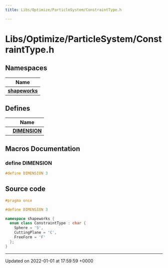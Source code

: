 ```yaml
---
title: Libs/Optimize/ParticleSystem/ConstraintType.h

---
```


# Libs/Optimize/ParticleSystem/ConstraintType.h



## Namespaces

| Name           |
| -------------- |
| **[shapeworks](../Namespaces/namespaceshapeworks.md)**  |

## Defines

|                | Name           |
| -------------- | -------------- |
|  | **[DIMENSION](../Files/ConstraintType_8h.md#define-dimension)**  |




## Macros Documentation

### define DIMENSION

```cpp
#define DIMENSION 3
```


## Source code

```cpp
#pragma once

#define DIMENSION 3

namespace shapeworks {
  enum class ConstraintType : char {
    Sphere = 'S',
    CuttingPlane = 'C',
    FreeForm = 'F'
  };
}
```


-------------------------------

Updated on 2022-01-01 at 17:59:59 +0000
